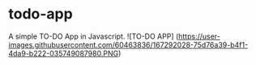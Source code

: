 # todo-app
A simple TO-DO App in Javascript.
![TO-DO APP]
(https://user-images.githubusercontent.com/60463836/167292028-75d76a39-b4f1-4da9-b222-035749087980.PNG)
